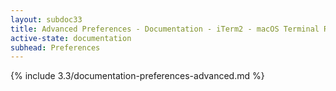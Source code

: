 ```yaml
---
layout: subdoc33
title: Advanced Preferences - Documentation - iTerm2 - macOS Terminal Replacement
active-state: documentation
subhead: Preferences
---
```

{% include 3.3/documentation-preferences-advanced.md %}
